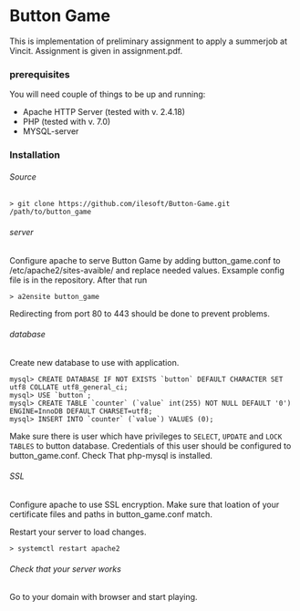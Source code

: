 # Button Game
This is implementation of preliminary assignment to apply a summerjob at Vincit. Assignment is given in assignment.pdf.

### prerequisites
You will need couple of things to be up and running:
- Apache HTTP Server (tested with v.  2.4.18)
- PHP (tested with v. 7.0)
- MYSQL-server

### Installation
###### Source
```
> git clone https://github.com/ilesoft/Button-Game.git /path/to/button_game
```
###### server
Configure apache to serve Button Game by adding button_game.conf to /etc/apache2/sites-avaible/ and replace needed values. Exsample config file is in the repository. After that run
```
> a2ensite button_game
```
Redirecting from port 80 to 443 should be done to prevent problems.
###### database
Create new database to use with application.
```
mysql> CREATE DATABASE IF NOT EXISTS `button` DEFAULT CHARACTER SET utf8 COLLATE utf8_general_ci;
mysql> USE `button`;
mysql> CREATE TABLE `counter` (`value` int(255) NOT NULL DEFAULT '0') ENGINE=InnoDB DEFAULT CHARSET=utf8;
mysql> INSERT INTO `counter` (`value`) VALUES (0);
```
Make sure there is user which have privileges to `SELECT`, `UPDATE` and `LOCK TABLES` to button database. Credentials of this user should be configured to button_game.conf.
Check That php-mysql is installed.
###### SSL
Configure apache to use SSL encryption.  Make sure that loation of your certificate files and paths in button_game.conf match.

Restart your server to load changes.
```
> systemctl restart apache2
```
###### Check that your server works
Go to your domain with browser and start playing.
